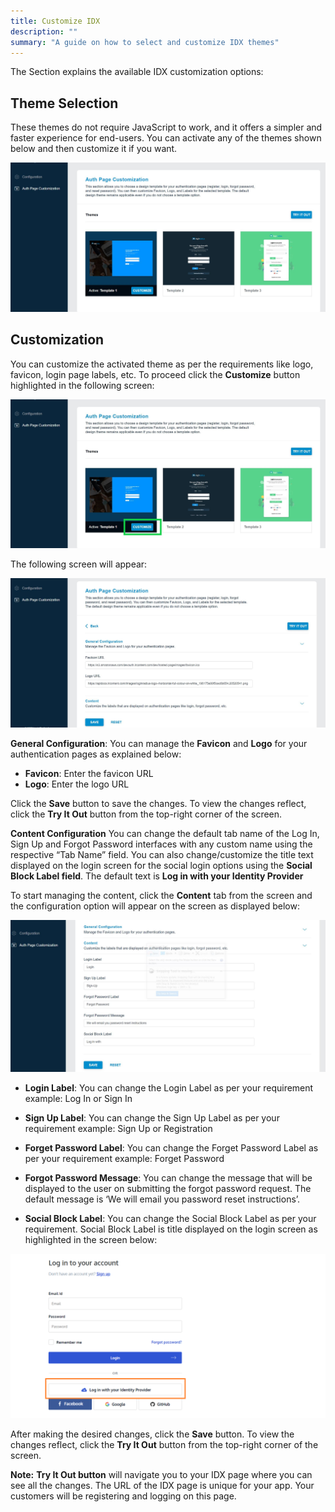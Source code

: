 ```yaml
---
title: Customize IDX
description: ""
summary: "A guide on how to select and customize IDX themes"
---
```


The Section explains the available IDX customization options:

## Theme Selection

These themes do not require JavaScript to work, and it offers a simpler and faster experience for end-users. You can activate any of the themes shown below and then customize it if you want.

<div style="text-align:center">
  <img src="../assets/auth_0.jpg" alt="auth_1">
</div>

## Customization

You can customize the activated theme as per the requirements like logo, favicon, login page labels, etc. To proceed click the **Customize** button highlighted in the following screen:

<div style="text-align:center">
  <img src="../assets/auth_1.jpg" alt="auth_1">
</div>

The following screen will appear:

<div style="text-align:center">
  <img src="../assets/auth_2.jpg" alt="auth_2">
</div>

**General Configuration**: You can manage the **Favicon** and **Logo** for your authentication pages as explained below: 
 - **Favicon**: Enter the favicon URL 
 - **Logo**: Enter the logo URL

Click the **Save** button to save the changes. To view the changes reflect, click the **Try It Out** button from the top-right corner of the screen.

**Content Configuration** You can change the default tab name of the Log In, Sign Up and Forgot Password interfaces with any custom name using the respective “Tab Name” field. You can also change/customize the title text displayed on the login screen for the social login options using the **Social Block Label field**. The default text is **Log in with your Identity Provider**

To start managing the content, click the **Content** tab from the screen and the configuration option will appear on the screen as displayed below:

<div style="text-align:center">
  <img src="../assets/auth_3.jpg" alt="auth_3">
</div>

 - **Login Label**: You can change the Login Label as per your requirement example: Log In or Sign In

- **Sign Up Label**: You can change the Sign Up Label as per your requirement example: Sign Up or Registration

- **Forget Password Label**: You can change the Forget Password Label as per your requirement example: Forget Password

- **Forgot Password Message**: You can change the message that will be displayed to the user on submitting the forgot password request. The default message is ‘We will email you password reset instructions’.

- **Social Block Label**: You can change the Social Block Label as per your requirement. Social Block Label is title displayed on the login screen as highlighted in the screen below:

<div style="text-align:center">
  <img src="../assets/auth_4.png" alt="auth_3">
</div>

After making the desired changes, click the **Save** button. To view the changes reflect, click the **Try It Out** button from the top-right corner of the screen.

**Note:**
**Try It Out button** will navigate you to your IDX page where you can see all the changes. The URL of the IDX page is unique for your app. Your customers will be registering and logging on this page.